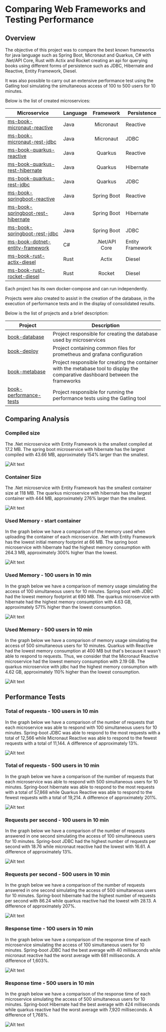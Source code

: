 # Comparing Web Frameworks and Testing Performance

## Overview

The objective of this project was to compare the best known frameworks for java language such as Spring Boot, Micronaut and Quarkus, C# with .Net/API Core, Rust with Actix and Rocket
creating an api for querying books using different forms of persistence such as JDBC, Hibernate and Reactive, Entity Framework, Diesel.

It was also possible to carry out an extensive performance test using the Gatling tool simulating the simultaneous access of 100 to 500 users for 10 minutes.

Below is the list of created microservices:

| Microservice                                                           | Language |   Framework   | Persistence      |
|------------------------------------------------------------------------|:---------|:-------------:|------------------|
| [ms-book-micronaut-reactive](ms-book-micronaut-reactive)               | Java     |   Micronaut   | Reactive         |
| [ms-book-micronaut-rest-jdbc](ms-book-micronaut-rest-jdbc)             | Java     |   Micronaut   | JDBC             |
| [ms-book-quarkus-reactive](ms-book-quarkus-reactive)                   | Java     |    Quarkus    | Reactive         |
| [ms-book-quarkus-rest-hibernate](ms-book-quarkus-rest-hibernate)       | Java     |    Quarkus    | Hibernate        |
| [ms-book-quarkus-rest-jdbc](ms-book-quarkus-rest-jdbc)                 | Java     |    Quarkus    | JDBC             |
| [ms-book-springboot-reactive](ms-book-springboot-reactive)             | Java     |  Spring Boot  | Reactive         |
| [ms-book-springboot-rest-hibernate](ms-book-springboot-rest-hibernate) | Java     |  Spring Boot  | Hibernate        |
| [ms-book-springboot-rest-jdbc](ms-book-springboot-rest-jdbc)           | Java     |  Spring Boot  | JDBC             |
| [ms-book-dotnet-entity-framework](ms-book-dotnet-entity-framework)     | C#       | .Net/API Core | Entity Framework |
| [ms-book-rust-actix-diesel](ms-book-rust-actix-diesel)                 | Rust     |     Actix     | Diesel           |
| [ms-book-rust-rocket-diesel](ms-book-rust-rocket-diesel)               | Rust     |    Rocket     | Diesel           |

Each project has its own docker-compose and can run independently.

Projects were also created to assist in the creation of the database, in the execution of performance tests and in the display of consolidated results.

Below is the list of projects and a brief description:

| Project                                          | Description                                                                                                                       | 
|--------------------------------------------------|-----------------------------------------------------------------------------------------------------------------------------------|
| [book-database](book-database)                   | Project responsible for creating the database used by microservices                                                               | 
| [book-deploy](book-deploy)                       | Project containing common files for prometheus and grafana configuration                                                          |
| [book-metabase](book-metabase)                   | Project responsible for creating the container with the metabase tool to display the comparative dashboard between the frameworks |
| [book-performance-tests](book-performance-tests) | Project responsible for running the performance tests using the Gatling tool                                                      |


## Comparing Analysis

### Compiled size

The .Net microservice with Entity Framework is the smallest compiled at 17.2 MB. The spring boot microservice with hibernate has the largest compiled with 43.66 MB, approximately 154% larger than the smallest.

![Alt text](books-assets/charts/compiled_size.png?raw=true "Compiled Size")

### Container Size

The .Net microservice with Entity Framework has the smallest container size at 118 MB. The quarkus microservice with hibernate has the largest container with 444 MB, approximately 276% larger than the smallest.

![Alt text](books-assets/charts/container_size.png?raw=true "Container Size")

### Used Memory - start container

In the graph below we have a comparison of the memory used when uploading the container of each microservice. .Net with Entity Framework has the lowest initial memory footprint at 66 MB. The spring boot microservice with hibernate had the highest memory consumption with 264.3 MB, approximately 300% higher than the lowest.

![Alt text](books-assets/charts/start_used_memory.png?raw=true "Used Memory - start container")

### Used Memory - 100 users in 10 min

In the graph below we have a comparison of memory usage simulating the access of 100 simultaneous users for 10 minutes. Spring boot with JDBC had the lowest memory footprint at 690 MB. The quarkus microservice with hibernate had the highest memory consumption with 4.63 GB, approximately 571% higher than the lowest consumption.

![Alt text](books-assets/charts/used_memory_100_users.png?raw=true "Frameworks x Used Memory - 100 users in 10 min")

### Used Memory - 500 users in 10 min

In the graph below we have a comparison of memory usage simulating the access of 500 simultaneous users for 10 minutes. Quarkus with Reactive had the lowest memory consumption at 400 MB but that's because it wasn't able to respond to requests. Thus, we consider that the Micronaut Reactive microservice had the lowest memory consumption with 2.19 GB. The quarkus microservice with jdbc had the highest memory consumption with 4.62 GB, approximately 110% higher than the lowest consumption.


![Alt text](books-assets/charts/used_memory_500_users.png?raw=true "Frameworks x Used Memory - 500 users in 10 min")

## Performance Tests


### Total of requests - 100 users in 10 min

In the graph below we have a comparison of the number of requests that each microservice was able to respond with 100 simultaneous users for 10 minutes. Spring-boot JDBC was able to respond to the most requests with a total of 12,566 while Micronaut Reactive was able to respond to the fewest requests with a total of 11,144. A difference of approximately 13%.


![Alt text](books-assets/charts/total_requests_100_users.png?raw=true "Total Requests - 100 users in 10 min")


### Total of requests - 500 users in 10 min

In the graph below we have a comparison of the number of requests that each microservice was able to respond with 500 simultaneous users for 10 minutes. Spring-boot hibernate was able to respond to the most requests with a total of 57,868 while Quarkus Reactive was able to respond to the fewest requests with a total of 19,214. A difference of approximately 201%.


![Alt text](books-assets/charts/total_requests_500_users.png?raw=true "Total Requests - 500 users in 10 min")

### Requests per second - 100 users in 10 min

In the graph below we have a comparison of the number of requests answered in one second simulating the access of 100 simultaneous users for 10 minutes. Spring-boot JDBC had the highest number of requests per second with 18.76 while micronaut reactive had the lowest with 16.61. A difference of approximately 13%.


![Alt text](books-assets/charts/requests_per_second_100_users.png?raw=true "Requests per second - 100 users in 10 min")

### Requests per second - 500 users in 10 min

In the graph below we have a comparison of the number of requests answered in one second simulating the access of 500 simultaneous users for 10 minutes. Spring-boot hibernate had the highest number of requests per second with 86.24 while quarkus reactive had the lowest with 28.13. A difference of approximately 207%.


![Alt text](books-assets/charts/requests_per_second_500_users.png?raw=true "Requests per second - 500 users in 10 min")

### Response time - 100 users in 10 min

In the graph below we have a comparison of the response time of each microservice simulating the access of 100 simultaneous users for 10 minutes. Spring-boot JDBC had the best average with 40 milliseconds while micronaut reactive had the worst average with 681 milliseconds. A difference of 1,603%.


![Alt text](books-assets/charts/response_time_100_users.png?raw=true "Response time - 100 users in 10 min")

### Response time - 500 users in 10 min

In the graph below we have a comparison of the response time of each microservice simulating the access of 500 simultaneous users for 10 minutes. Spring-boot Hibernate had the best average with 424 milliseconds while quarkus reactive had the worst average with 7,920 milliseconds. A difference of 1,768%.


![Alt text](books-assets/charts/response_time_500_users.png?raw=true "Response time - 500 users in 10 min")



